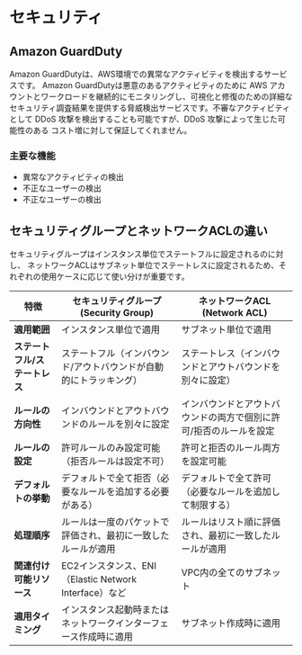# セキュリティ

## Amazon GuardDuty

Amazon GuardDutyは、AWS環境での異常なアクティビティを検出するサービスです。
Amazon GuardDutyは悪意のあるアクティビティのために AWS アカウントとワークロードを継続的にモニタリングし、可視化と修復のための詳細なセキュリティ調査結果を提供する脅威検出サービスです。不審なアクティビティとして DDoS 攻撃を検出することも可能ですが、DDoS 攻撃によって生じた可能性のある コスト増に対して保証してくれません。

### 主要な機能

- 異常なアクティビティの検出
- 不正なユーザーの検出
- 不正なユーザーの検出

## セキュリティグループとネットワークACLの違い

セキュリティグループはインスタンス単位でステートフルに設定されるのに対し、
ネットワークACLはサブネット単位でステートレスに設定されるため、それぞれの使用ケースに応じて使い分けが重要です。

| 特徴                         | セキュリティグループ (Security Group)                         | ネットワークACL (Network ACL)                                  |
|----------------------------|----------------------------------------------------------|------------------------------------------------------------|
| **適用範囲**                  | インスタンス単位で適用                                        | サブネット単位で適用                                           |
| **ステートフル/ステートレス**   | ステートフル（インバウンド/アウトバウンドが自動的にトラッキング） | ステートレス（インバウンドとアウトバウンドを別々に設定）        |
| **ルールの方向性**             | インバウンドとアウトバウンドのルールを別々に設定                | インバウンドとアウトバウンドの両方で個別に許可/拒否のルールを設定   |
| **ルールの設定**               | 許可ルールのみ設定可能（拒否ルールは設定不可）                   | 許可と拒否のルール両方を設定可能                                 |
| **デフォルトの挙動**           | デフォルトで全て拒否（必要なルールを追加する必要がある）            | デフォルトで全て許可（必要なルールを追加して制限する）             |
| **処理順序**                  | ルールは一度のパケットで評価され、最初に一致したルールが適用         | ルールはリスト順に評価され、最初に一致したルールが適用             |
| **関連付け可能リソース**       | EC2インスタンス、ENI（Elastic Network Interface）など               | VPC内の全てのサブネット                                           |
| **適用タイミング**             | インスタンス起動時またはネットワークインターフェース作成時に適用       | サブネット作成時に適用                                           |

